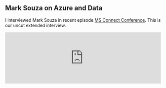 ## Mark Souza on Azure and Data

I interviewed Mark Souza in recent episode [MS Connect Conference](http://dataskeptic.com/blog/episodes/2016/ms-connect-conference).  This is our uncut extended interview.

<iframe width="100%" height="166" scrolling="no" frameborder="no" src="https://w.soundcloud.com/player/?url=https%3A//api.soundcloud.com/tracks/298977904&amp;color=0066cc&amp;auto_play=false&amp;hide_related=false&amp;show_comments=true&amp;show_user=true&amp;show_reposts=false"></iframe>
